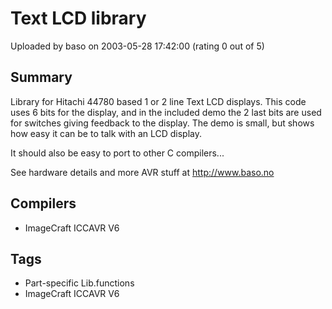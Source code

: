 # Text LCD library

Uploaded by baso on 2003-05-28 17:42:00 (rating 0 out of 5)

## Summary

Library for Hitachi 44780 based 1 or 2 line Text LCD displays. This code uses 6 bits for the display, and in the included demo the 2 last bits are used for switches giving feedback to the display. The demo is small, but shows how easy it can be to talk with an LCD display.


It should also be easy to port to other C compilers...


See hardware details and more AVR stuff at <http://www.baso.no>

## Compilers

- ImageCraft ICCAVR V6

## Tags

- Part-specific Lib.functions
- ImageCraft ICCAVR V6
